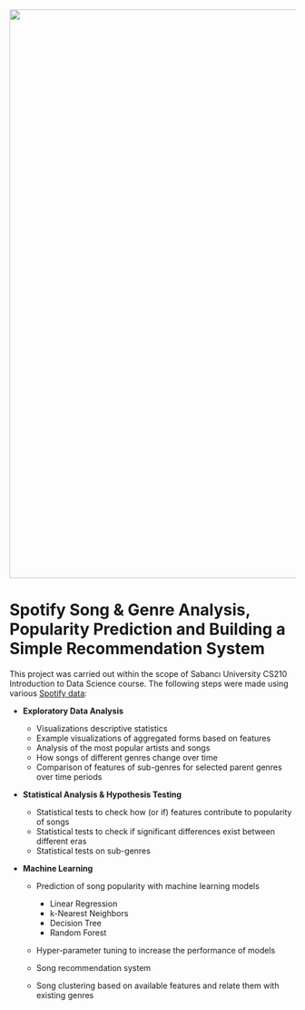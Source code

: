 <img src="https://drive.google.com/uc?id=1GQCVUXskx5eViEOAUULhxlc5cYJa-Mrr" width="1000" />

# Spotify Song & Genre Analysis, Popularity Prediction and Building a Simple Recommendation System
This project was carried out within the scope of Sabancı University CS210 Introduction to Data Science course. The following steps were made using various [Spotify data](https://www.kaggle.com/yamaerenay/spotify-dataset-19212020-160k-tracks):

- **Exploratory Data Analysis**

    - Visualizations descriptive statistics
    - Example visualizations of aggregated forms based on features
    - Analysis of the most popular artists and songs
    - How songs of different genres change over time
    - Comparison of features of sub-genres for selected parent genres over time periods

- **Statistical Analysis & Hypothesis Testing**

    - Statistical tests to check how (or if) features contribute to popularity of songs
    - Statistical tests to check if significant differences exist between different eras
    - Statistical tests on sub-genres
    
- **Machine Learning**

    - Prediction of song popularity with machine learning models
        - Linear Regression
        - k-Nearest Neighbors
        - Decision Tree
        - Random Forest
        
    - Hyper-parameter tuning to increase the performance of models
    - Song recommendation system
    - Song clustering based on available features and relate them with existing genres
        
       
